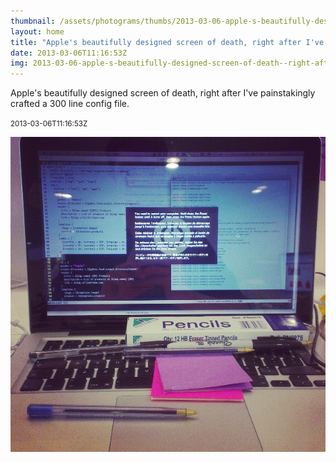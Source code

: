 ```yaml
---
thumbnail: /assets/photograms/thumbs/2013-03-06-apple-s-beautifully-designed-screen-of-death--right-after-i-ve-painstakingly-crafted-a-300-line-config-file-.jpg
layout: home
title: "Apple's beautifully designed screen of death, right after I've painstakingly crafted a 300 line config file."
date: 2013-03-06T11:16:53Z
img: 2013-03-06-apple-s-beautifully-designed-screen-of-death--right-after-i-ve-painstakingly-crafted-a-300-line-config-file-.jpg
---
```


Apple's beautifully designed screen of death, right after I've painstakingly crafted a 300 line config file.

<small>2013-03-06T11:16:53Z</small>

![Apple's beautifully designed screen of death, right after I've painstakingly crafted a 300 line config file.](2013-03-06-apple-s-beautifully-designed-screen-of-death--right-after-i-ve-painstakingly-crafted-a-300-line-config-file-.jpg)
